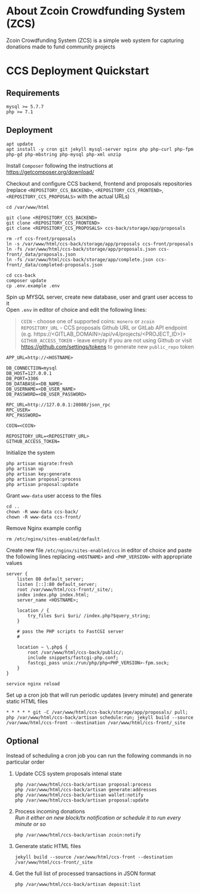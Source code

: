 
# About Zcoin Crowdfunding System (ZCS)

Zcoin Crowdfunding System (ZCS) is a simple web system for capturing donations made to fund community projects

# CCS Deployment Quickstart

## Requirements
```
mysql >= 5.7.7
php >= 7.1
```

## Deployment

```
apt update
apt install -y cron git jekyll mysql-server nginx php php-curl php-fpm php-gd php-mbstring php-mysql php-xml unzip
```

Install `Composer` following the instructions at https://getcomposer.org/download/

Checkout and configure CCS backend, frontend and proposals repositories (replace `<REPOSITORY_CCS_BACKEND>`, `<REPOSITORY_CCS_FRONTEND>`, `<REPOSITORY_CCS_PROPOSALS>` with the actual URLs)
```
cd /var/www/html

git clone <REPOSITORY_CCS_BACKEND>
git clone <REPOSITORY_CCS_FRONTEND>
git clone <REPOSITORY_CCS_PROPOSALS> ccs-back/storage/app/proposals

rm -rf ccs-front/proposals
ln -s /var/www/html/ccs-back/storage/app/proposals ccs-front/proposals
ln -fs /var/www/html/ccs-back/storage/app/proposals.json ccs-front/_data/proposals.json
ln -fs /var/www/html/ccs-back/storage/app/complete.json ccs-front/_data/completed-proposals.json

cd ccs-back
composer update
cp .env.example .env
```

Spin up MYSQL server, create new database, user and grant user access to it  
Open `.env` in editor of choice and edit the following lines:  
> `COIN` - choose one of supported coins: `monero` or `zcoin`  
> `REPOSITORY_URL` - CCS proposals Github URL or GitLab API endpoint (e.g. https://\<GITLAB_DOMAIN>/api/v4/projects/\<PROJECT_ID>)>  
> `GITHUB_ACCESS_TOKEN` - leave empty if you are not using Github or visit https://github.com/settings/tokens to generate new `public_repo` token
```
APP_URL=http://<HOSTNAME>

DB_CONNECTION=mysql
DB_HOST=127.0.0.1
DB_PORT=3306
DB_DATABASE=<DB_NAME>
DB_USERNAME=<DB_USER_NAME>
DB_PASSWORD=<DB_USER_PASSWORD>

RPC_URL=http://127.0.0.1:28080/json_rpc
RPC_USER=
RPC_PASSWORD=

COIN=<COIN>

REPOSITORY_URL=<REPOSITORY_URL>
GITHUB_ACCESS_TOKEN=
```

Initialize the system
```
php artisan migrate:fresh
php artisan up
php artisan key:generate
php artisan proposal:process
php artisan proposal:update
```

Grant `www-data` user access to the files
```
cd ..
chown -R www-data ccs-back/
chown -R www-data ccs-front/
```

Remove Nginx example config
```
rm /etc/nginx/sites-enabled/default
```
Create new file `/etc/nginx/sites-enabled/ccs` in editor of choice and paste the following lines replacing `<HOSTNAME>` and `<PHP_VERSION>` with appropriate values

```
server {
    listen 80 default_server;
    listen [::]:80 default_server;
    root /var/www/html/ccs-front/_site/;
    index index.php index.html;
    server_name <HOSTNAME>;

    location / {
        try_files $uri $uri/ /index.php?$query_string;
    }

    # pass the PHP scripts to FastCGI server
    #

    location ~ \.php$ {
        root /var/www/html/ccs-back/public/;
        include snippets/fastcgi-php.conf;
        fastcgi_pass unix:/run/php/php<PHP_VERSION>-fpm.sock;
    }
}
```

```
service nginx reload
```

Set up a cron job that will run periodic updates (every minute) and generate static HTML files
```
* * * * * git -C /var/www/html/ccs-back/storage/app/proposals/ pull; php /var/www/html/ccs-back/artisan schedule:run; jekyll build --source /var/www/html/ccs-front --destination /var/www/html/ccs-front/_site
```

## Optional
Instead of scheduling a cron job you can run the following commands in no particular order
1. Update CCS system proposals intenal state
    ```
    php /var/www/html/ccs-back/artisan proposal:process
    php /var/www/html/ccs-back/artisan generate:addresses
    php /var/www/html/ccs-back/artisan wallet:notify
    php /var/www/html/ccs-back/artisan proposal:update
    ```
2. Process incoming donations  
*Run it either on new block/tx notification or schedule it to run every minute or so*
    ```
    php /var/www/html/ccs-back/artisan zcoin:notify
    ```
1. Generate static HTML files
    ```
    jekyll build --source /var/www/html/ccs-front --destination /var/www/html/ccs-front/_site
    ```
2. Get the full list of processed transactions in JSON format
    ```
    php /var/www/html/ccs-back/artisan deposit:list
    ```

